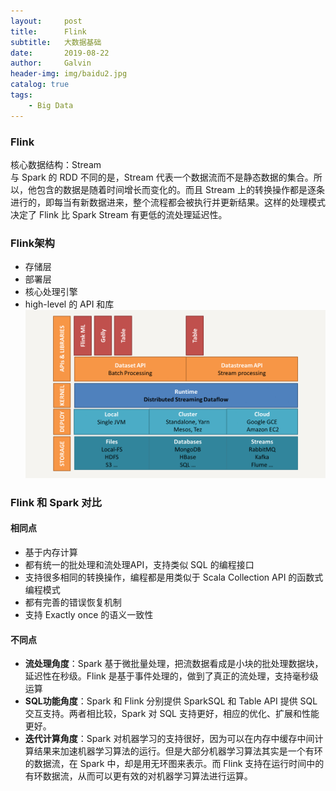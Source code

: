 ```yaml
---
layout:     post
title:      Flink
subtitle:   大数据基础
date:       2019-08-22
author:     Galvin
header-img: img/baidu2.jpg
catalog: true
tags:
    - Big Data
---
```


### Flink
核心数据结构：Stream 	
与 Spark 的 RDD 不同的是，Stream 代表一个数据流而不是静态数据的集合。所以，他包含的数据是随着时间增长而变化的。而且 Stream 上的转换操作都是逐条进行的，即每当有新数据进来，整个流程都会被执行并更新结果。这样的处理模式决定了 Flink 比 Spark Stream 有更低的流处理延迟性。

### Flink架构
- 存储层
- 部署层
- 核心处理引擎
- high-level 的 API 和库
![image](https://raw.githubusercontent.com/Galvin-wjw/Galvin-wjw.github.io/master/img/flink.jpg)	

### Flink 和 Spark 对比
#### 相同点

- 基于内存计算
- 都有统一的批处理和流处理API，支持类似 SQL 的编程接口
- 支持很多相同的转换操作，编程都是用类似于 Scala Collection API 的函数式编程模式
- 都有完善的错误恢复机制
- 支持 Exactly once 的语义一致性

#### 不同点
- **流处理角度**：Spark 基于微批量处理，把流数据看成是小块的批处理数据块，延迟性在秒级。Flink 是基于事件处理的，做到了真正的流处理，支持毫秒级运算
- **SQL功能角度**：Spark 和 Flink 分别提供 SparkSQL 和 Table API 提供 SQL 交互支持。两者相比较，Spark 对 SQL 支持更好，相应的优化、扩展和性能更好。
- **迭代计算角度**：Spark 对机器学习的支持很好，因为可以在内存中缓存中间计算结果来加速机器学习算法的运行。但是大部分机器学习算法其实是一个有环的数据流，在 Spark 中，却是用无环图来表示。而 Flink 支持在运行时间中的有环数据流，从而可以更有效的对机器学习算法进行运算。
